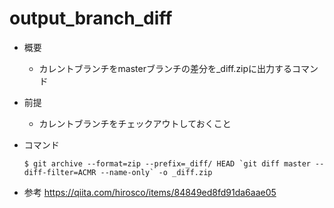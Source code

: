 # output_branch_diff

- 概要
  - カレントブランチをmasterブランチの差分を_diff.zipに出力するコマンド

- 前提
  - カレントブランチをチェックアウトしておくこと

- コマンド
  ```
  $ git archive --format=zip --prefix=_diff/ HEAD `git diff master --diff-filter=ACMR --name-only` -o _diff.zip
  ```

- 参考
  https://qiita.com/hirosco/items/84849ed8fd91da6aae05
